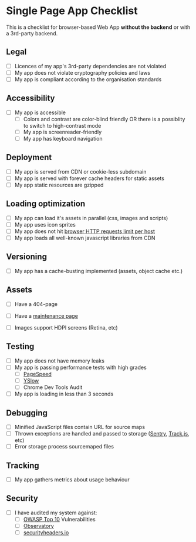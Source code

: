 # Single Page App Checklist

This is a checklist for browser-based Web App **without the backend** or with a 3rd-party backend.

## Legal

 - [ ] Licences of my app's 3rd-party dependencies are not violated
 - [ ] My app does not violate cryptography policies and laws  
 - [ ] My app is compliant according to the organisation standards

## Accessibility
 
 - [ ] My app is accessible
    - [ ] Colors and contrast are color-blind friendly OR there is a possiblity to switch to high-contrast mode
    - [ ] My app is screenreader-friendly
    - [ ] My app has keyboard navigation

## Deployment

 - [ ] My app is served from CDN or cookie-less subdomain
 - [ ] My app is served with forever cache headers for static assets
 - [ ] My app static resources are gzipped

## Loading optimization

 - [ ] My app can load it's assets in parallel (css, images and scripts)
 - [ ] My app uses icon sprites
 - [ ] My app does not hit [browser HTTP requests limit per host](http://stackoverflow.com/questions/985431/max-parallel-http-connections-in-a-browser)
 - [ ] My app loads all well-known javascript libraries from CDN

## Versioning

 - [ ] My app has a cache-busting implemented (assets, object cache etc.)

## Assets

 - [ ] Have a 404-page
 - [ ] Have a [maintenance page](https://www.smashingmagazine.com/2009/06/effective-maintenance-pages-examples-and-best-practices/)
 - [ ] Images support HDPI screens (Retina, etc)


## Testing

 - [ ] My app does not have memory leaks
 - [ ] My app is passing performance tests with high grades
    - [ ] [PageSpeed](https://developers.google.com/speed/pagespeed/) 
    - [ ] [YSlow](http://yslow.org/)
    - [ ] Chrome Dev Tools Audit
 - [ ] My app is loading in less than 3 seconds

## Debugging

 - [ ] Minified JavaScript files contain URL for source maps
 - [ ] Thrown exceptions are handled and passed to storage ([Sentry](https://sentry.io/), [Track.js](https://trackjs.com/), etc)
 - [ ] Error storage process sourcemaped files

## Tracking

 - [ ] My app gathers metrics about usage behaviour

## Security
 - [ ] I have audited my system against:
    - [ ] [OWASP Top 10](https://www.owasp.org/index.php/OWASP_Top_Ten_Cheat_Sheet) Vulnerabilities
    - [ ] [Observatory](https://observatory.mozilla.org/)
    - [ ] [securityheaders.io](https://securityheaders.io/)
